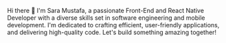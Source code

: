 Hi there 👋 I'm Sara Mustafa, a passionate Front-End and React Native Developer with a diverse skills set in software engineering and mobile development. I'm dedicated to crafting efficient, user-friendly applications, and delivering high-quality code. Let's build something amazing together!

